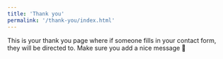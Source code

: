 ```yaml
---
title: 'Thank you'
permalink: '/thank-you/index.html'
---
```


This is your thank you page where if someone fills in your contact form, they will be directed to. Make sure you add a nice message 🙂